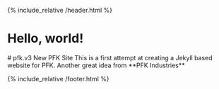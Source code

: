 {% include_relative /header.html %}
<h1>Hello, world!</h1>
# pfk.v3
New PFK Site
This is a first attempt at creating a Jekyll based website for PFK.
Another great idea
from **PFK Industries**

{% include_relative /footer.html %}
